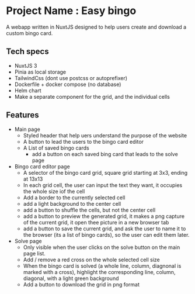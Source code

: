 # Project Name : Easy bingo

A webapp written in NuxtJS designed to help users create and download a custom bingo card.

## Tech specs

- NuxtJS 3
- Pinia as local storage
- TailwindCss (dont use postcss or autoprefixer)
- Dockerfile + docker compose (no database)
- Helm chart
- Make a  separate component for the grid, and the individual cells

## Features

- Main page
  - Styled header that help uers understand the purpose of the website
  - A button to lead the users to the bingo card editor
  - A List of saved bingo cards
    - add a button on each saved bing card that leads to the solve page
- Bingo card editor page
  - A selector of the bingo card grid, square grid starting at 3x3, ending at 13x13
  - In each grid cell, the user can input the text they want, it occupies the whole size iof the cell
  - Add a border to the currently selected cell
  - add a light background to the center cell
  - add a button to shuffle the cells, but not the center cell
  - add a button to preview the generated grid, it makes a png capture of the current grid, it open thee picture in a new browser tab
  - add a button to save the current grid, and ask the user to name it to the browser (its a list of bingo cards), so the user can edit them later.
- Solve page
  - Only visible when the user clicks on the solve button on the main page list.
  - Add / remove a red cross on the whole selected cell size
  - When the bingo card is solved (a whole line, column, diagnonal is marked with a cross), highlight the corresponding  line, column, diagonal, with a light green background
  - Add a button to download the grid in png format

